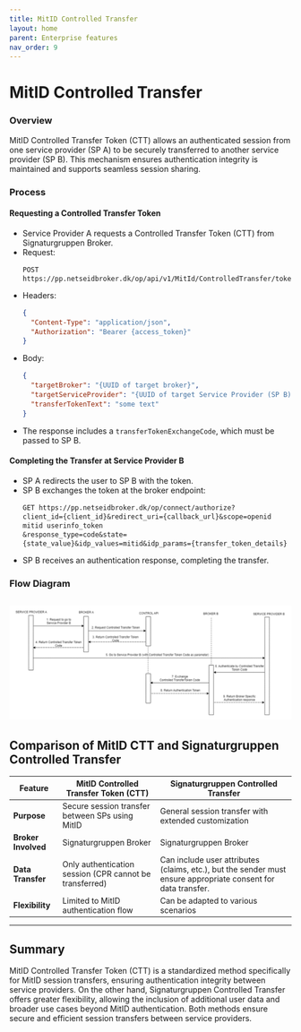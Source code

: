 ```yaml
---
title: MitID Controlled Transfer
layout: home
parent: Enterprise features
nav_order: 9
---
```


# MitID Controlled Transfer

### Overview
MitID Controlled Transfer Token (CTT) allows an authenticated session from one service provider (SP A) to be securely transferred to another service provider (SP B). This mechanism ensures authentication integrity is maintained and supports seamless session sharing.

### Process

#### Requesting a Controlled Transfer Token
- Service Provider A requests a Controlled Transfer Token (CTT) from Signaturgruppen Broker.
- Request:
  ```plaintext
  POST https://pp.netseidbroker.dk/op/api/v1/MitId/ControlledTransfer/tokenExchangeCode
  ```
- Headers:
  ```json
  {
    "Content-Type": "application/json",
    "Authorization": "Bearer {access_token}"
  }
  ```
- Body:
  ```json
  {
    "targetBroker": "{UUID of target broker}",
    "targetServiceProvider": "{UUID of target Service Provider (SP B)}",
    "transferTokenText": "some text"
  }
  ```
- The response includes a `transferTokenExchangeCode`, which must be passed to SP B.

#### Completing the Transfer at Service Provider B
- SP A redirects the user to SP B with the token.
- SP B exchanges the token at the broker endpoint:
  ```plaintext
  GET https://pp.netseidbroker.dk/op/connect/authorize?
  client_id={client_id}&redirect_uri={callback_url}&scope=openid mitid userinfo_token
  &response_type=code&state={state_value}&idp_values=mitid&idp_params={transfer_token_details}
  ```
- SP B receives an authentication response, completing the transfer.

### Flow Diagram
![](../images/mitid-CTT-flow.png)
---


## Comparison of MitID CTT and Signaturgruppen Controlled Transfer

| Feature             | MitID Controlled Transfer Token (CTT)                   | Signaturgruppen Controlled Transfer                                                                           |
|---------------------|---------------------------------------------------------|---------------------------------------------------------------------------------------------------------------|
| **Purpose**         | Secure session transfer between SPs using MitID         | General session transfer with extended customization                                                          |
| **Broker Involved** | Signaturgruppen Broker                                  | Signaturgruppen Broker                                                                                        |
| **Data Transfer**   | Only authentication session (CPR cannot be transferred) | Can include user attributes (claims, etc.), but the sender must ensure appropriate consent for data transfer. |
| **Flexibility**     | Limited to MitID authentication flow                    | Can be adapted to various scenarios                                                                           |

---

## Summary
MitID Controlled Transfer Token (CTT) is a standardized method specifically for MitID session transfers, ensuring authentication integrity between service providers. On the other hand, Signaturgruppen Controlled Transfer offers greater flexibility, allowing the inclusion of additional user data and broader use cases beyond MitID authentication. Both methods ensure secure and efficient session transfers between service providers.

